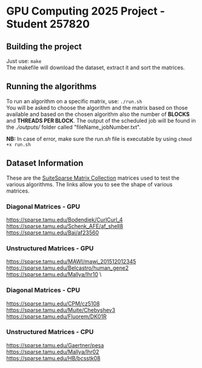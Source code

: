 # GPU Computing 2025 Project - Student 257820

## Building the project

Just use: ```make``` \
The makefile will download the dataset, extract it and sort the matrices.

## Running the algorithms

To run an algorithm on a specific matrix, use: ```./run.sh``` \
You will be asked to choose the algorithm and the matrix based on those available and based on the chosen algorithm also the number of **BLOCKS** and **THREADS PER BLOCK**. The output of the scheduled job will be found in the *./outputs/* folder called "fileName_jobNumber.txt".

**NB:** In case of error, make sure the *run.sh* file is executable by using ```chmod +x run.sh```

## Dataset Information

These are the [SuiteSparse Matrix Collection](https://sparse.tamu.edu/) matrices used to test the various algorithms.
The links allow you to see the shape of various matrices.

### Diagonal Matrices - GPU
https://sparse.tamu.edu/Bodendiek/CurlCurl_4 \
https://sparse.tamu.edu/Schenk_AFE/af_shell8 \
https://sparse.tamu.edu/Bai/af23560
### Unstructured Matrices - GPU
https://sparse.tamu.edu/MAWI/mawi_201512012345 \
https://sparse.tamu.edu/Belcastro/human_gene2 \
https://sparse.tamu.edu/Mallya/lhr10 \

### Diagonal Matrices - CPU
https://sparse.tamu.edu/CPM/cz5108 \
https://sparse.tamu.edu/Muite/Chebyshev3 \
https://sparse.tamu.edu/Fluorem/DK01R
### Unstructured Matrices - CPU
https://sparse.tamu.edu/Gaertner/pesa \
https://sparse.tamu.edu/Mallya/lhr02 \
https://sparse.tamu.edu/HB/bcsstk08